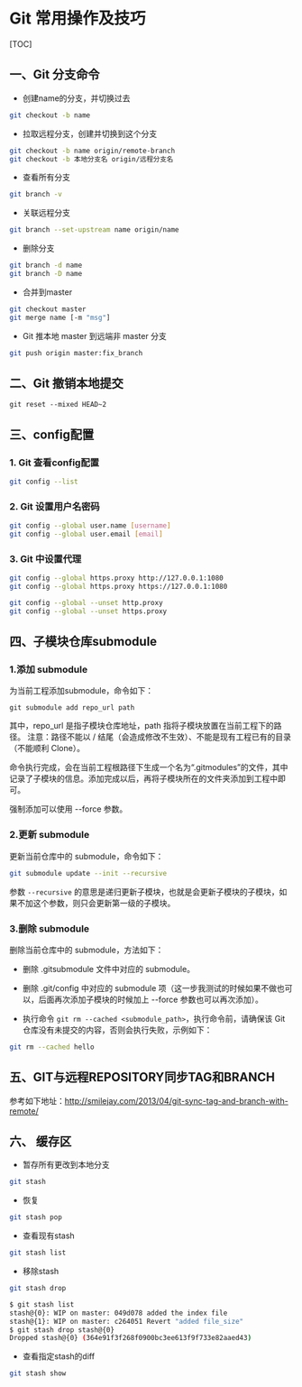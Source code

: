 # Git  常用操作及技巧

[TOC]

## 一、Git 分支命令

- 创建name的分支，并切换过去
```sh
git checkout -b name
```
- 拉取远程分支，创建并切换到这个分支
```sh
git checkout -b name origin/remote-branch
git checkout -b 本地分支名 origin/远程分支名
```
- 查看所有分支
```sh
git branch -v
```
- 关联远程分支

```sh
git branch --set-upstream name origin/name
```
- 删除分支
```sh
git branch -d name
git branch -D name
```
- 合并到master
```sh
git checkout master
git merge name [-m "msg"]
```
- Git 推本地 master 到远端非 master 分支
```sh
git push origin master:fix_branch
```



## 二、Git 撤销本地提交

```
git reset --mixed HEAD~2
```

## 三、config配置

### 1. Git 查看config配置

```sh
git config --list
```

### 2. Git 设置用户名密码

```sh
git config --global user.name [username]
git config --global user.email [email]
```


### 3. Git 中设置代理

```sh
git config --global https.proxy http://127.0.0.1:1080
git config --global https.proxy https://127.0.0.1:1080

git config --global --unset http.proxy
git config --global --unset https.proxy
```



## 四、子模块仓库submodule

### 1.添加 submodule

为当前工程添加submodule，命令如下：

```
git submodule add repo_url path
```

其中，repo_url 是指子模块仓库地址，path 指将子模块放置在当前工程下的路径。 
注意：路径不能以 / 结尾（会造成修改不生效）、不能是现有工程已有的目录（不能顺利 Clone）。

命令执行完成，会在当前工程根路径下生成一个名为“.gitmodules”的文件，其中记录了子模块的信息。添加完成以后，再将子模块所在的文件夹添加到工程中即可。

强制添加可以使用  --force 参数。

### 2.更新 submodule

更新当前仓库中的 submodule，命令如下：

```sh
git submodule update --init --recursive
```

参数 `--recursive` 的意思是递归更新子模块，也就是会更新子模块的子模块，如果不加这个参数，则只会更新第一级的子模块。

### 3.删除 submodule

删除当前仓库中的 submodule，方法如下：

- 删除 .gitsubmodule  文件中对应的 submodule。

- 删除 .git/config 中对应的 submodule 项（这一步我测试的时候如果不做也可以，后面再次添加子模块的时候加上 --force 参数也可以再次添加）。

- 执行命令 `git rm --cached <submodule_path>`，执行命令前，请确保该 Git 仓库没有未提交的内容，否则会执行失败，示例如下：

```sh
git rm --cached hello
```

## 五、GIT与远程REPOSITORY同步TAG和BRANCH

参考如下地址：http://smilejay.com/2013/04/git-sync-tag-and-branch-with-remote/

## 六、 缓存区
- 暂存所有更改到本地分支
```sh
git stash
```
- 恢复
```sh
git stash pop
```

- 查看现有stash

```sh
git stash list
```

- 移除stash

```sh
git stash drop
```

```sh
$ git stash list
stash@{0}: WIP on master: 049d078 added the index file
stash@{1}: WIP on master: c264051 Revert "added file_size"
$ git stash drop stash@{0}
Dropped stash@{0} (364e91f3f268f0900bc3ee613f9f733e82aaed43)
```

- 查看指定stash的diff

```sh
git stash show
```

